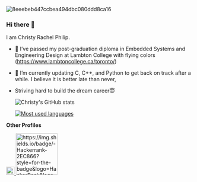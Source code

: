 
</a>![8eeebeb447ccbea494dbc080ddd8ca16](https://user-images.githubusercontent.com/40349694/123352365-20795800-d52d-11eb-94e2-ef1fa9f98c01.png)

### Hi there 👋

I am Christy Rachel Philip. 
- 🔭 I’ve passed my post-graduation diploma in Embedded Systems and Engineering Design at Lambton College with flying colors (https://www.lambtoncollege.ca/toronto/)
- 🌱 I’m currently updating C, C++, and Python to get back on track after a while. I believe it is better late than never,
- Striving hard to build the dream career😇 

  ![Christy's GitHub stats](https://github-readme-stats.vercel.app/api?username=ChristyRachel&theme=highcontrast&show_icons=true&count_private=true)
  
  [![Most used languages](https://github-readme-stats.vercel.app/api/top-langs/?username=ChristyRachel)](https://github.com/ChristyRachel/github-readme-stats)
  
**Other Profiles**

<a href="https://www.linkedin.com/in/christy-rachel-philip-479587160/">
  <img align="t" alt="LinkedIn" width="22px" src="[image](https://github.com/ChristyRachel/ChristyRachel/assets/40349694/4de1cfd4-1cf5-48e4-87d2-e6a32fd8893e)
" />
</a>

<a href="https://www.hackerrank.com/christyrachel393">
   <img align="t" alt="https://img.shields.io/badge/-Hackerrank-2EC866?style=for-the-badge&logo=HackerRank&logoColor=white
" width="112px" src="https://img.shields.io/badge/-Hackerrank-2EC866?style=for-the-badge&logo=HackerRank&logoColor=white" />
</a>
  


